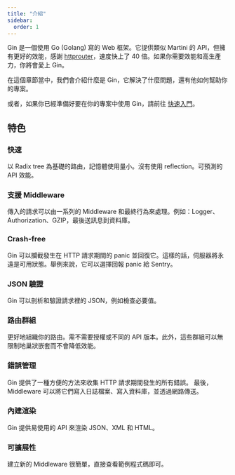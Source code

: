 ```yaml
---
title: "介紹"
sidebar:
  order: 1
---
```


Gin 是一個使用 Go (Golang) 寫的 Web 框架。它提供類似 Martini 的 API，但擁有更好的效能，感謝 [httprouter](https://github.com/julienschmidt/httprouter)，速度快上了 40 倍。如果你需要效能和高生產力，你將會愛上 Gin。

在這個章節當中，我們會介紹什麼是 Gin，它解決了什麼問題，還有他如何幫助你的專案。

或者，如果你已經準備好要在你的專案中使用 Gin，請前往 [快速入門](/quickstart)。

## 特色

### 快速

以 Radix tree 為基礎的路由，記憶體使用量小。沒有使用 reflection。可預測的 API 效能。

### 支援 Middleware

傳入的請求可以由一系列的 Middleware 和最終行為來處理。例如：Logger、Authorization、GZIP，最後送訊息到資料庫。

### Crash-free

Gin 可以攔截發生在 HTTP 請求期間的 panic 並回復它。這樣的話，伺服器將永遠是可用狀態。舉例來說，它可以選擇回報 panic 給 Sentry。

### JSON 驗證

Gin 可以剖析和驗證請求裡的 JSON，例如檢查必要值。

### 路由群組

更好地組織你的路由。需不需要授權或不同的 API 版本。此外，這些群組可以無限制地巢狀嵌套而不會降低效能。

### 錯誤管理

Gin 提供了一種方便的方法來收集 HTTP 請求期間發生的所有錯誤。 最後， Middleware 可以將它們寫入日誌檔案、寫入資料庫，並透過網路傳送。

### 內建渲染

Gin 提供易使用的 API 來渲染 JSON、XML 和 HTML。

### 可擴展性

建立新的 Middleware 很簡單，直接查看範例程式碼即可。
